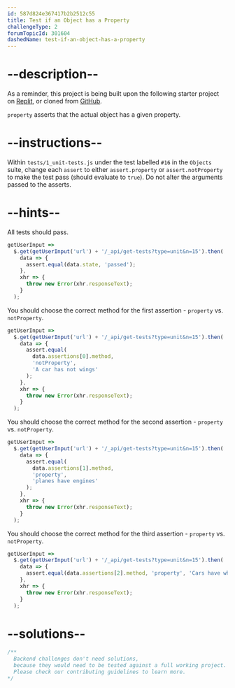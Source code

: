 ```yaml
---
id: 587d824e367417b2b2512c55
title: Test if an Object has a Property
challengeType: 2
forumTopicId: 301604
dashedName: test-if-an-object-has-a-property
---
```


# --description--

As a reminder, this project is being built upon the following starter project on [Replit](https://replit.com/github/freeCodeCamp/boilerplate-mochachai), or cloned from [GitHub](https://github.com/freeCodeCamp/boilerplate-mochachai/).

`property` asserts that the actual object has a given property.

# --instructions--

Within `tests/1_unit-tests.js` under the test labelled `#16` in the `Objects` suite, change each `assert` to either `assert.property` or `assert.notProperty` to make the test pass (should evaluate to `true`). Do not alter the arguments passed to the asserts.

# --hints--

All tests should pass.

```js
getUserInput =>
  $.get(getUserInput('url') + '/_api/get-tests?type=unit&n=15').then(
    data => {
      assert.equal(data.state, 'passed');
    },
    xhr => {
      throw new Error(xhr.responseText);
    }
  );
```

You should choose the correct method for the first assertion - `property` vs. `notProperty`.

```js
getUserInput =>
  $.get(getUserInput('url') + '/_api/get-tests?type=unit&n=15').then(
    data => {
      assert.equal(
        data.assertions[0].method,
        'notProperty',
        'A car has not wings'
      );
    },
    xhr => {
      throw new Error(xhr.responseText);
    }
  );
```

You should choose the correct method for the second assertion - `property` vs. `notProperty`.

```js
getUserInput =>
  $.get(getUserInput('url') + '/_api/get-tests?type=unit&n=15').then(
    data => {
      assert.equal(
        data.assertions[1].method,
        'property',
        'planes have engines'
      );
    },
    xhr => {
      throw new Error(xhr.responseText);
    }
  );
```

You should choose the correct method for the third assertion - `property` vs. `notProperty`.

```js
getUserInput =>
  $.get(getUserInput('url') + '/_api/get-tests?type=unit&n=15').then(
    data => {
      assert.equal(data.assertions[2].method, 'property', 'Cars have wheels');
    },
    xhr => {
      throw new Error(xhr.responseText);
    }
  );
```

# --solutions--

```js
/**
  Backend challenges don't need solutions, 
  because they would need to be tested against a full working project. 
  Please check our contributing guidelines to learn more.
*/
```
